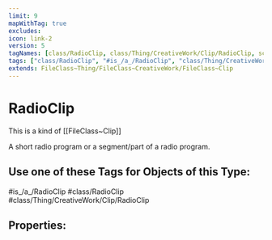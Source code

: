 ```yaml
---
limit: 9
mapWithTag: true
excludes:
icon: link-2
version: 5
tagNames: [class/RadioClip, class/Thing/CreativeWork/Clip/RadioClip, schema-org/RadioClip]
tags: ["class/RadioClip", "#is_/a_/RadioClip", "class/Thing/CreativeWork/Clip/RadioClip"]
extends: FileClass~Thing/FileClass~CreativeWork/FileClass~Clip
---
```


# RadioClip
This is a kind of [[FileClass~Clip]]

A short radio program or a segment/part of a radio program.


## Use one of these Tags for Objects of this Type:

#is_/a_/RadioClip
#class/RadioClip
#class/Thing/CreativeWork/Clip/RadioClip

## Properties:


